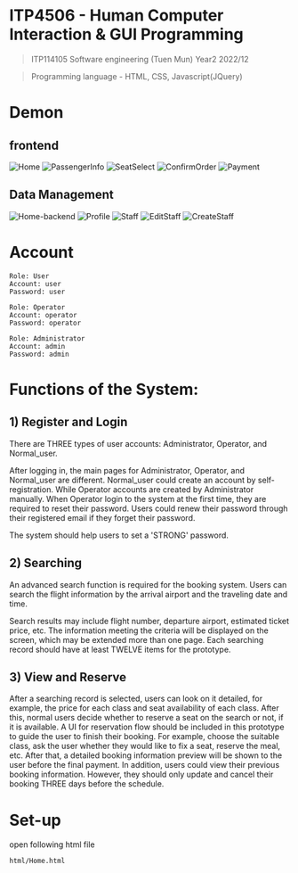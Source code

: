 # ITP4506 - Human Computer Interaction & GUI Programming
> ITP114105 Software engineering (Tuen Mun) Year2 2022/12

> Programming language - HTML, CSS, Javascript(JQuery)

# Demon
## frontend
![Home](https://github.com/TonnyWong1052/ITP4506/blob/main/demon/Home.png)
![PassengerInfo](https://github.com/TonnyWong1052/ITP4506/blob/main/demon/PassengerInfo.png)
![SeatSelect](https://github.com/TonnyWong1052/ITP4506/blob/main/demon/SeatSelect.png)
![ConfirmOrder](https://github.com/TonnyWong1052/ITP4506/blob/main/demon/ConfirmOrder.png)
![Payment](https://github.com/TonnyWong1052/ITP4506/blob/main/demon/payment.png)

## Data Management
![Home-backend](https://github.com/TonnyWong1052/ITP4506/blob/main/demon/backend-home.png)
![Profile](https://github.com/TonnyWong1052/ITP4506/blob/main/demon/profile.png)
![Staff](https://github.com/TonnyWong1052/ITP4506/blob/main/demon/Staff.png)
![EditStaff](https://github.com/TonnyWong1052/ITP4506/blob/main/demon/EditStaff.png)
![CreateStaff](https://github.com/TonnyWong1052/ITP4506/blob/main/demon/createStaff.png)

# Account
```
Role: User 
Account: user
Password: user
```

```
Role: Operator 
Account: operator
Password: operator
```

```
Role: Administrator 
Account: admin
Password: admin
```


# Functions of the System:
## 1) Register and Login
There are THREE types of user accounts: Administrator, Operator, and Normal_user.

After logging in, the main pages for Administrator, Operator, and Normal_user are different.
Normal_user could create an account by self-registration. While Operator accounts are created by Administrator manually. When Operator login to the system at the first time, they are required to reset their password. Users could renew their password through their registered email if they forget their password.

The system should help users to set a 'STRONG' password.

## 2) Searching
An advanced search function is required for the booking system. Users can search the flight information by the arrival airport and the traveling date and time.

Search results may include flight number, departure airport, estimated ticket price, etc. The information meeting the criteria will be displayed on the screen, which may be extended more than one page. Each searching record should have at least TWELVE items for the prototype.

## 3) View and Reserve
After a searching record is selected, users can look on it detailed, for example, the price for each class and seat availability of each class. After this, normal users decide whether to reserve a seat on the search or not, if it is available. A UI for reservation flow should be included in this prototype to guide the user to finish their booking. For example, choose the suitable class, ask the user whether they would like to fix a seat, reserve the meal, etc.
After that, a detailed booking information preview will be shown to the user before the final payment. In addition, users could view their previous booking information. However, they should only update and cancel their booking THREE days before the schedule.

# Set-up
open following html file
```
html/Home.html
```

